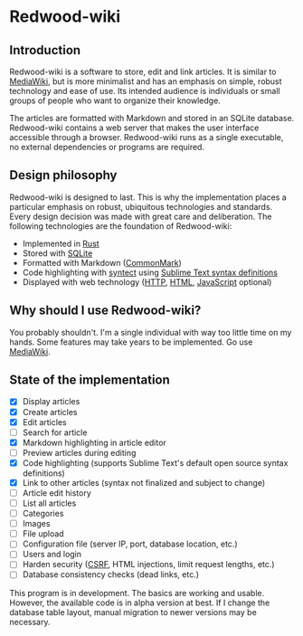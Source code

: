 # Redwood-wiki

## Introduction

Redwood-wiki is a software to store, edit and link articles. It is similar to [MediaWiki](https://www.mediawiki.org/wiki/MediaWiki), but is more minimalist and has an emphasis on simple, robust technology and ease of use. Its intended audience is individuals or small groups of people who want to organize their knowledge.

The articles are formatted with Markdown and stored in an SQLite database. Redwood-wiki contains a web server that makes the user interface accessible through a browser. Redwood-wiki runs as a single executable, no external dependencies or programs are required.

## Design philosophy

Redwood-wiki is designed to last. This is why the implementation places a particular emphasis on robust, ubiquitous technologies and standards. Every design decision was made with great care and deliberation. The following technologies are the foundation of Redwood-wiki:

- Implemented in [Rust](https://www.rust-lang.org/)
- Stored with [SQLite](https://sqlite.org/)
- Formatted with Markdown ([CommonMark](https://commonmark.org/))
- Code highlighting with [syntect](https://github.com/trishume/syntect) using [Sublime Text syntax definitions](https://www.sublimetext.com/docs/syntax.html#include-syntax)
- Displayed with web technology ([HTTP](https://en.wikipedia.org/wiki/Hypertext_Transfer_Protocol), [HTML](https://en.wikipedia.org/wiki/HTML), [JavaScript](https://en.wikipedia.org/wiki/JavaScript) optional)

## Why should I use Redwood-wiki?

You probably shouldn't. I'm a single individual with way too little time on my hands. Some features may take years to be implemented. Go use [MediaWiki](https://www.mediawiki.org/wiki/MediaWiki).

## State of the implementation

- [x] Display articles
- [x] Create articles
- [x] Edit articles
- [ ] Search for article
- [x] Markdown highlighting in article editor
- [ ] Preview articles during editing
- [x] Code highlighting (supports Sublime Text's default open source syntax definitions)
- [x] Link to other articles (syntax not finalized and subject to change)
- [ ] Article edit history
- [ ] List all articles
- [ ] Categories
- [ ] Images
- [ ] File upload
- [ ] Configuration file (server IP, port, database location, etc.)
- [ ] Users and login
- [ ] Harden security ([CSRF](https://en.wikipedia.org/wiki/Cross-site_request_forgery), HTML injections, limit request lengths, etc.)
- [ ] Database consistency checks (dead links, etc.)

This program is in development. The basics are working and usable. However, the available code is in alpha version at best. If I change the database table layout, manual migration to newer versions may be necessary.

